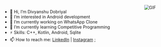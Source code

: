 <img align="right" alt="GIF" src="https://media.giphy.com/media/IpeYSEZshTefe/giphy.gif" />

- 👋 Hi, I’m Divyanshu Dobriyal
- 👀 I’m interested in Android development                                                                   
- 🌱 I’m currently working on WhatsApp Clone
- 💞️ I’m currently learning Competitive Programming
- ⚡️ Skills: C++, Kotlin, Android, Sqlite
- 📫 How to reach me: [LinkedIn](https://www.linkedin.com/in/divyanshu-dobriyal-97119b1b4/) | [Instagram](https://www.instagram.com/div.yan.shu/?hl=en/) ;



<!---
divyanshudob/divyanshudob is a ✨ special ✨ repository because its `README.md` (this file) appears on your GitHub profile.
You can click the Preview link to take a look at your changes.
--->

